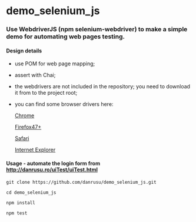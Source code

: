 # demo_selenium_js

### Use WebdriverJS (npm selenium-webdriver) to make a simple demo for automating web pages testing.

#### Design details

 - use POM for web page mapping;
 
 - assert with Chai;
 
 - the webdrivers are not included in the repository; you need to download it from to the project root;
 
 - you can find some browser drivers here:
 
    [Chrome](http://chromedriver.storage.googleapis.com/index.html)
      
    [Firefox47+](https://github.com/mozilla/geckodriver/releases/)
      
    [Safari](https://developer.apple.com/library/content/releasenotes/General/WhatsNewInSafari/Articles/Safari_11_1.html)
      
    [Internet Explorer](http://selenium-release.storage.googleapis.com/index.html)

#### Usage - automate the login form from http://danrusu.ro/uiTest/uiTest.html

    git clone https://github.com/danrusu/demo_selenium_js.git

    cd demo_selenium_js

    npm install

    npm test

